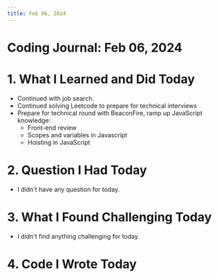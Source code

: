 ```yaml
---
title: Feb 06, 2024
---
```


# Coding Journal: Feb 06, 2024

# 1. What I Learned and Did Today
- Continued with job search.
- Continued solving Leetcode to prepare for technical interviews
- Prepare for technical round with BeaconFire, ramp up JavaScript knowledge:
    - Front-end review
    - Scopes and variables in Javascript
    - Hoisting in JavaScript

# 2. Question I Had Today
- I didn't have any question for today.

# 3. What I Found Challenging Today
- I didn't find anything challenging for today.

# 4. Code I Wrote Today

